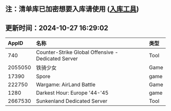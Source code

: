 ## 注：清单库已加密想要入库请使用 ([入库工具](https://github.com/BlankTMing/ManifestAutoUpdate/releases))

## 更新时间：2024-10-27 16:29:02
| AppID | 名称 | 类型  |
| :-------------------- | :----------------------------- | :----------- |
| 740 | Counter-Strike Global Offensive - Dedicated Server| Tool |
| 2055050 |   铁骑少女| Game |
| 17390 | Spore| game |
| 222750 | Wargame: AirLand Battle| Game |
| 1280 | Darkest Hour: Europe '44-'45| game |
| 2667530 | Sunkenland Dedicated Server| Tool |
